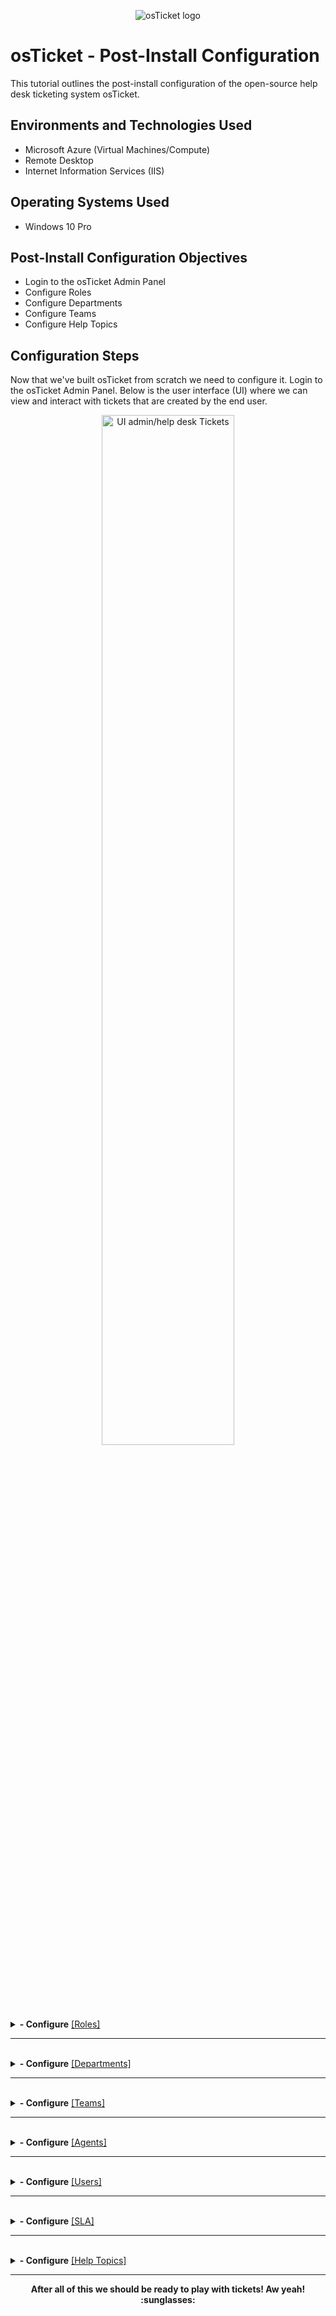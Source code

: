 <p align="center">
<img src="https://i.imgur.com/tuJ3zhI.png" alt="osTicket logo"/>
</p>

<h1>osTicket - Post-Install Configuration</h1>
This tutorial outlines the post-install configuration of the open-source help desk ticketing system osTicket.<br />

<h2>Environments and Technologies Used</h2>

- Microsoft Azure (Virtual Machines/Compute)
- Remote Desktop
- Internet Information Services (IIS)

<h2>Operating Systems Used </h2>

- Windows 10 Pro </b>

<h2>Post-Install Configuration Objectives</h2>

- Login to the osTicket Admin Panel
- Configure Roles
- Configure Departments
- Configure Teams
- Configure Help Topics

<h2>Configuration Steps</h2>
<p> Now that we've built osTicket from scratch we need to configure it. Login to the osTicket Admin Panel. Below is the user interface (UI) where we can view and interact with tickets that are created by the end user.

</p>
<p align="center">
<img src="https://i.imgur.com/lKxYr7c.png" height="65%" width="65%" alt="UI admin/help desk Tickets"/>
</p>

<br />
<details>
 <summary><b>- Configure</b> <a href="https://docs.osticket.com/en/latest/Admin/Agents/Roles.html">[Roles]</a></summary>
 <br /> <b>Here we create a 'Supreme Admin' role. This role is going to have all <a href="https://docs.osticket.com/en/latest/Features/Visibility%20Permissions.html">permissions</a> to perform a wide range of tasks. For this project we will need such a role.</b>
<br/><br/>
<p>Admin Panel -> Agents -> Roles -> Add New Role</p>
<p align="center">
<img src="https://i.imgur.com/KMN2x6E.png" height="65%" width="65%" alt="UI to add Role"/>
</p>
<p>We name the new role: <b>"Supreme Admin"</b></p>
<p align="center">
<img src="https://i.imgur.com/TX3Q6a1.png" height="65%" width="65%" alt="enter role name"/>
</p>
<br />
<p> We enable the permissions for this role.</p>
<p align="center">
<img src="https://i.imgur.com/LEO6fYB.png" height="65%" width="65%" alt="list of permissions"/>
</p>
<br />
<p> Now we have our <b>"Supreme Admin"</b> role.</p>
<p align="center">
<img src="https://i.imgur.com/9J0FpVx.png" height="65%" width="65%" alt="list of permissions"/>
</p>
</details>    
<hr>

<br />
<details>
 <summary><b>- Configure</b> <a href="https://docs.osticket.com/en/latest/Admin/Agents/Departments.html">[Departments]</a></summary><br /> 
 <b>Now we create a 'System Administrator' department to assign our Supreme Admins to.</b>
<br/><br/>
<p>Admin Panel -> Agents -> Departments -> Add New Department</p>
<p align="center">
<img src="https://i.imgur.com/Z7lHE5q.png" height="65%" width="65%" alt="UI to add Role"/>
</p>
<p>Name the new department 'System Administrator' and click `Create Dept`.</p>
<p align="center">
<img src="https://i.imgur.com/mVJTync.png" height="65%" width="65%" alt="enter role name"/>
</p>
</details>    
<hr>

<br />
<details>
 <summary><b>- Configure</b> <a href="https://docs.osticket.com/en/latest/Admin/Agents/Teams.html">[Teams]</a></summary><br />
 <b>Teams allow us to pull agents from various departments and organize them to address specific issues or users. Classic example is 'Level 1/2/3 Support' as each level focuses on different issues and will utilize the best suited agent for those tasks.</b>
<br/><br/>
<p>Admin Panel -> Agents -> Teams -> Add New Team</p>
<p align="center">
<img src="https://i.imgur.com/SRC2E3g.png" height="65%" width="65%" alt="UI to add Role"/>
</p>
<p>Enter a name and click `Create team`.</p>
<p align="center">
<img src="https://i.imgur.com/w8rqerk.png" height="65%" width="65%" alt="enter role name"/>
</p>
<p>The 'Registration Required' setting can be used to help control access to the Help Desk. Users will need to register and login before creating a ticket. For the purposes of this project we will not need it.</p>
<p align="center">
<img src="https://i.imgur.com/XwrVVpQ.png" height="65%" width="65%" alt="enter role name"/>
</p>
</details>    
<hr>

<br />
<details>
 <summary> <b>- Configure</b> <a href="https://docs.osticket.com/en/latest/Admin/Agents/Agents.html">[Agents]</a></summary><br />
 <b>Now we create some agents. Agents are the people that would be working on resolving tickets. They can be assigned to multiple departments and given roles for the departments they're a part of. </b>
<br/><br/>
<p>Admin Panel -> Agents -> Add New Agent</p>
<p align="center">
<img src="https://i.imgur.com/JsrErpV.png" height="65%" width="65%" alt="UI to add Role"/>
</p>
<p>On the 'Account' tab we fill in the name, email, and username. After that we set password. We have a few options available for when we would login, both of which would require us to create a new password. For our case we will leave unchecked.</p>
<p align="center">
<img src="https://i.imgur.com/f5SUAmW.png" height="65%" width="65%" alt="enter role name"/>
</p>
<p>Now we set primary department and primary role for this agent. 'Extended Access' gives the agent additional access to departments where they can take on different roles.</p>
<p align="center">
<img src="https://i.imgur.com/YV6HpGE.png" height="65%" width="65%" alt="enter role name"/>
</p>
</details>    
<hr>

<br />
<details>
 <summary><b>- Configure</b> <a href="https://docs.osticket.com/en/latest/Agent/Users/User%20Directory.html">[Users]</a></summary>  <br />
 <b>Time to get some users in here. These are the people that would be creating tickets for various issues.</b>
<br/><br/>
 <ol><li>Admin Panel -> Users -> Add User</li>
    <li>Fill in Full Name and Email then click Add User</li>
</ol>
<br/>
<p align="center">
<img src="https://i.imgur.com/57TxFWx.png" height="65%" width="65%" alt="UI to add Role"/>
</p>
</details>    
<hr>

<br />
<details>
 <summary><b>- Configure</b> <a href="https://docs.osticket.com/en/latest/Admin/Manage/SLA%20Plans.html">[SLA]</a></summary>  <br />
 <b>We are going to create some SLA plans. Service Level Agreements (SLA) plans provide a guideline for length of time in which the help desk Administrator expects tickets to be closed.</b>
<br/><br/>
 <ol><li>Admin Panel -> Manage -> SLA -> Add New SLA Plan</li>
    <li>Name and Schedule, then click 'Add Plan'</li>
</ol>
<br/>
<p align="center">
<img src="https://i.imgur.com/RrPjKzs.png" height="65%" width="65%" alt="UI to add Role"/>
</p>
<br/>
<p>We created three SLA plans with different 'Grace Period' which is basically a deadline for closing tickets. Grace period hours (hrs) can indicating the severity of an issue, less time meaning urgent and more time meaning not as urgent.</p>
<p align="center">
<img src="https://i.imgur.com/Czge7aX.png" height="65%" width="65%" alt="UI to add Role"/>
</p>
</details>    
<hr>

<br />
<details>
 <summary><b>- Configure</b> <a href="https://docs.osticket.com/en/latest/Admin/Manage/Help%20Topic.html?highlight=help%20topics">[Help Topics]</a></summary>  <br />
 <b>Here we create several help topics. These help end users categorize their tickets, ensuring proper assignment and prompt response.</b>
<br/><br/>
<ol>
<li>Admin Panel -> Manage -> Help Topics -> Add New Help Topic</li>
 <li><ul>We create the following:
        <li> Business Critical Outage </li>
        <li> Personal Computer Issues </li>
        <li> Equipment Request </li>
        <li> Password Reset </li>
</ul></li>
</ol>
<br/>
<p align="center">
<img src="https://i.imgur.com/t9F1ZDV.png" height="65%" width="65%" alt="UI to add Role"/>
</p>
<br/>
<p align="center">
<img src="https://i.imgur.com/SJcmgOW.png" height="65%" width="65%" alt="UI to add Role"/><br/>
<img src="https://i.imgur.com/NJNlTUS.png" height="65%" width="65%" alt="UI to add Role"/>
</p>
<br/>
<p align="center">
<img src="https://i.imgur.com/YKwjpiX.png" height="65%" width="65%" alt="UI to add Role"/>
</p>
</details>    
<hr>
<p align="center"><b>After all of this we should be ready to play with tickets! Aw yeah! :sunglasses:
</b></p>
